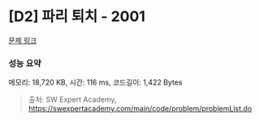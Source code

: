 # [D2] 파리 퇴치 - 2001 

[문제 링크](https://swexpertacademy.com/main/code/problem/problemDetail.do?contestProbId=AV5PzOCKAigDFAUq) 

### 성능 요약

메모리: 18,720 KB, 시간: 116 ms, 코드길이: 1,422 Bytes



> 출처: SW Expert Academy, https://swexpertacademy.com/main/code/problem/problemList.do